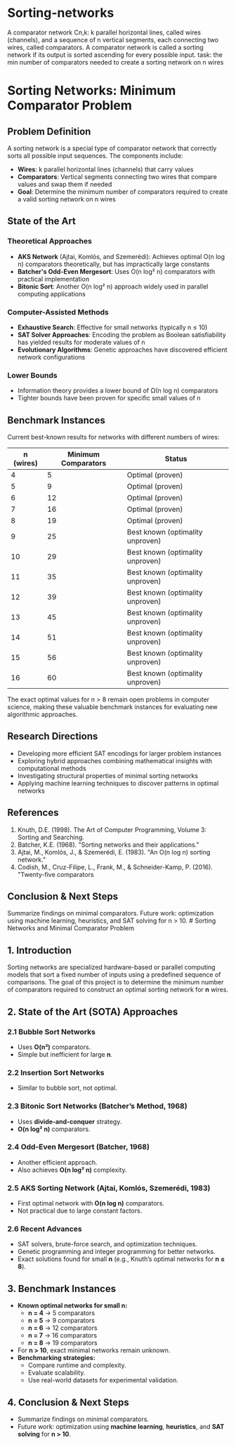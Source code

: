 # Sorting-networks
A comparator network Cn,k: k parallel horizontal lines, called wires (channels), 
and a sequence of n vertical segments, each connecting two wires,
called comparators.
A comparator network is called a sorting network if its output is sorted
ascending for every possible input.
task: the min number of comparators needed to create a sorting
network on n wires

# Sorting Networks: Minimum Comparator Problem

## Problem Definition

A sorting network is a special type of comparator network that correctly sorts all possible input sequences. The components include:

- **Wires**: k parallel horizontal lines (channels) that carry values
- **Comparators**: Vertical segments connecting two wires that compare values and swap them if needed
- **Goal**: Determine the minimum number of comparators required to create a valid sorting network on n wires

## State of the Art

### Theoretical Approaches

- **AKS Network** (Ajtai, Komlós, and Szemerédi): Achieves optimal O(n log n) comparators theoretically, but has impractically large constants
- **Batcher's Odd-Even Mergesort**: Uses O(n log² n) comparators with practical implementation
- **Bitonic Sort**: Another O(n log² n) approach widely used in parallel computing applications

### Computer-Assisted Methods

- **Exhaustive Search**: Effective for small networks (typically n ≤ 10)
- **SAT Solver Approaches**: Encoding the problem as Boolean satisfiability has yielded results for moderate values of n
- **Evolutionary Algorithms**: Genetic approaches have discovered efficient network configurations

### Lower Bounds
- Information theory provides a lower bound of Ω(n log n) comparators
- Tighter bounds have been proven for specific small values of n

## Benchmark Instances

Current best-known results for networks with different numbers of wires:

| n (wires) | Minimum Comparators | Status |
|-----------|---------------------|--------|
| 4 | 5 | Optimal (proven) |
| 5 | 9 | Optimal (proven) |
| 6 | 12 | Optimal (proven) |
| 7 | 16 | Optimal (proven) |
| 8 | 19 | Optimal (proven) |
| 9 | 25 | Best known (optimality unproven) |
| 10 | 29 | Best known (optimality unproven) |
| 11 | 35 | Best known (optimality unproven) |
| 12 | 39 | Best known (optimality unproven) |
| 13 | 45 | Best known (optimality unproven) |
| 14 | 51 | Best known (optimality unproven) |
| 15 | 56 | Best known (optimality unproven) |
| 16 | 60 | Best known (optimality unproven) |

The exact optimal values for n > 8 remain open problems in computer science, making these valuable benchmark instances for evaluating new algorithmic approaches.

## Research Directions

- Developing more efficient SAT encodings for larger problem instances
- Exploring hybrid approaches combining mathematical insights with computational methods
- Investigating structural properties of minimal sorting networks
- Applying machine learning techniques to discover patterns in optimal networks

## References

1. Knuth, D.E. (1998). The Art of Computer Programming, Volume 3: Sorting and Searching.
2. Batcher, K.E. (1968). "Sorting networks and their applications."
3. Ajtai, M., Komlós, J., & Szemerédi, E. (1983). "An O(n log n) sorting network."
4. Codish, M., Cruz-Filipe, L., Frank, M., & Schneider-Kamp, P. (2016). "Twenty-five comparators

## Conclusion & Next Steps
Summarize findings on minimal comparators.
Future work: optimization using machine learning, heuristics, and SAT solving for n > 10.   # Sorting Networks and Minimal Comparator Problem

## 1. Introduction
Sorting networks are specialized hardware-based or parallel computing models that sort a fixed number of inputs using a predefined sequence of comparisons. The goal of this project is to determine the minimum number of comparators required to construct an optimal sorting network for **n** wires.

## 2. State of the Art (SOTA) Approaches

### 2.1 Bubble Sort Networks
- Uses **O(n²)** comparators.
- Simple but inefficient for large **n**.

### 2.2 Insertion Sort Networks
- Similar to bubble sort, not optimal.

### 2.3 Bitonic Sort Networks (Batcher’s Method, 1968)
- Uses **divide-and-conquer** strategy.
- **O(n log² n)** comparators.

### 2.4 Odd-Even Mergesort (Batcher, 1968)
- Another efficient approach.
- Also achieves **O(n log² n)** complexity.

### 2.5 AKS Sorting Network (Ajtai, Komlós, Szemerédi, 1983)
- First optimal network with **O(n log n)** comparators.
- Not practical due to large constant factors.

### 2.6 Recent Advances
- SAT solvers, brute-force search, and optimization techniques.
- Genetic programming and integer programming for better networks.
- Exact solutions found for small **n** (e.g., Knuth’s optimal networks for **n ≤ 8**).

## 3. Benchmark Instances
- **Known optimal networks for small n:**
  - **n = 4** → 5 comparators
  - **n = 5** → 9 comparators
  - **n = 6** → 12 comparators
  - **n = 7** → 16 comparators
  - **n = 8** → 19 comparators
- For **n > 10**, exact minimal networks remain unknown.
- **Benchmarking strategies:**
  - Compare runtime and complexity.
  - Evaluate scalability.
  - Use real-world datasets for experimental validation.

## 4. Conclusion & Next Steps
- Summarize findings on minimal comparators.
- Future work: optimization using **machine learning**, **heuristics**, and **SAT solving** for **n > 10**.


